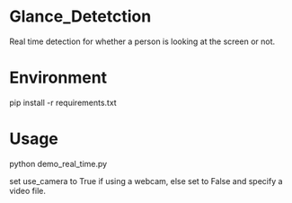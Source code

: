 # Glance_Detetction
Real time detection for whether a person is looking at the screen or not.

# Environment
pip install -r requirements.txt

# Usage
python demo_real_time.py

set use_camera to True if using a webcam, else set to False and specify a video file.
